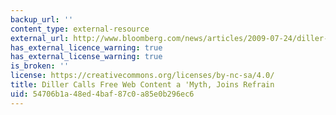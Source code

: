 ```yaml
---
backup_url: ''
content_type: external-resource
external_url: http://www.bloomberg.com/news/articles/2009-07-24/diller-calls-free-web-content-a-myth-joining-media-refrain
has_external_licence_warning: true
has_external_license_warning: true
is_broken: ''
license: https://creativecommons.org/licenses/by-nc-sa/4.0/
title: Diller Calls Free Web Content a 'Myth, Joins Refrain
uid: 54706b1a-48ed-4baf-87c0-a85e0b296ec6
---
```

